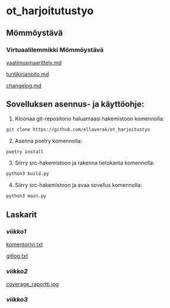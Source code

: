 # ot_harjoitutustyo

## **Mömmöystävä**

### Virtuaalilemmikki Mömmöystävä

[vaatimusmaarittely.md](https://github.com/ellaverak/ot_harjoitustyo/blob/main/dokumentaatio/vaatimusmaarittely.md)

[tuntikirjanpito.md](https://github.com/ellaverak/ot_harjoitustyo/blob/main/dokumentaatio/tuntikirjanpito.md)

[changelog.md](https://github.com/ellaverak/ot_harjoitustyo/blob/main/dokumentaatio/changelog.md)

## **Sovelluksen asennus- ja käyttöohje:**

1. Kloonaa git-repositorio haluamaasi hakemistoon komennolla:
```bash
git clone https://github.com/ellaverak/ot_harjoitustyo
```
2. Asenna poetry komennolla:
```bash
poetry install
```
3. Siirry src-hakemistoon ja rakenna tietokanta komennolla:
```bash
python3 build.py
```
4. Siirry src-hakemistoon ja avaa sovellus komennolla:
```bash
python3 main.py
```

## **Laskarit**

### *viikko1*

[komentorivi.txt](https://github.com/ellaverak/ot_harjoitustyo/blob/main/laskarit/viikko1/komentorivi.txt)

[gitlog.txt](https://github.com/ellaverak/ot_harjoitustyo/blob/main/laskarit/viikko1/gitlog.txt)

### *viikko2*

[coverage_raportti.jpg](https://github.com/ellaverak/ot_harjoitustyo/blob/main/laskarit/viikko2/coverage_raportti.jpg)

### *viikko3*
